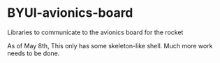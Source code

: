 # BYUI-avionics-board
Libraries to communicate to the avionics board for the rocket

As of May 8th, This only has some skeleton-like shell. 
Much more work needs to be done.